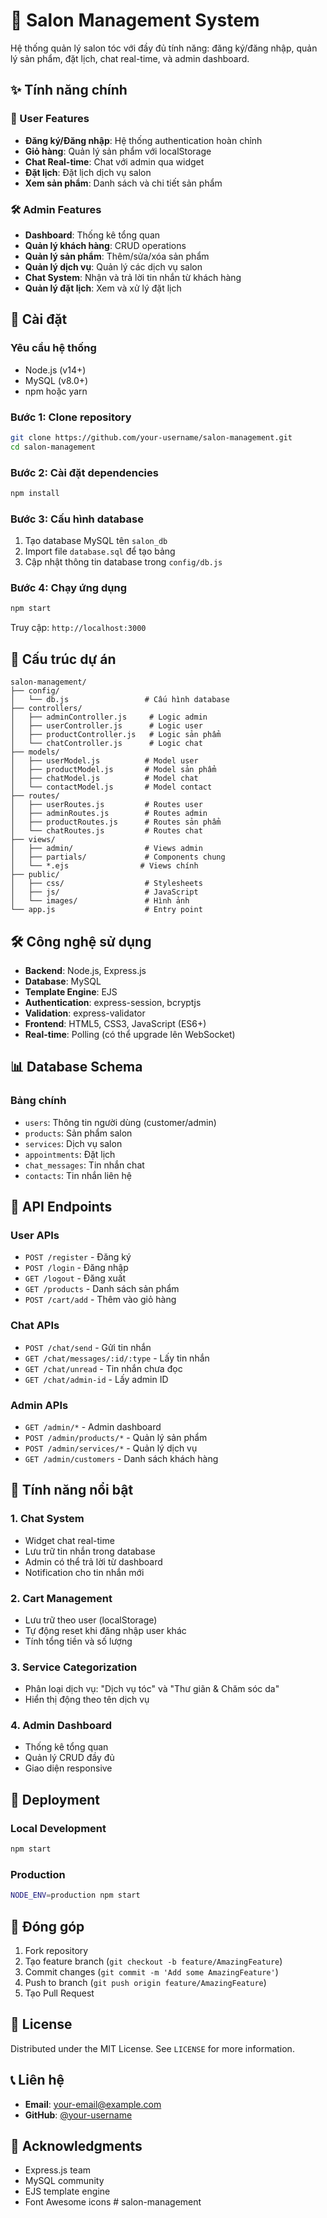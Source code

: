 # 🏪 Salon Management System

Hệ thống quản lý salon tóc với đầy đủ tính năng: đăng ký/đăng nhập, quản lý sản phẩm, đặt lịch, chat real-time, và admin dashboard.

## ✨ Tính năng chính

### 👥 User Features
- **Đăng ký/Đăng nhập**: Hệ thống authentication hoàn chỉnh
- **Giỏ hàng**: Quản lý sản phẩm với localStorage
- **Chat Real-time**: Chat với admin qua widget
- **Đặt lịch**: Đặt lịch dịch vụ salon
- **Xem sản phẩm**: Danh sách và chi tiết sản phẩm

### 🛠️ Admin Features
- **Dashboard**: Thống kê tổng quan
- **Quản lý khách hàng**: CRUD operations
- **Quản lý sản phẩm**: Thêm/sửa/xóa sản phẩm
- **Quản lý dịch vụ**: Quản lý các dịch vụ salon
- **Chat System**: Nhận và trả lời tin nhắn từ khách hàng
- **Quản lý đặt lịch**: Xem và xử lý đặt lịch

## 🚀 Cài đặt

### Yêu cầu hệ thống
- Node.js (v14+)
- MySQL (v8.0+)
- npm hoặc yarn

### Bước 1: Clone repository
```bash
git clone https://github.com/your-username/salon-management.git
cd salon-management
```

### Bước 2: Cài đặt dependencies
```bash
npm install
```

### Bước 3: Cấu hình database
1. Tạo database MySQL tên `salon_db`
2. Import file `database.sql` để tạo bảng
3. Cập nhật thông tin database trong `config/db.js`

### Bước 4: Chạy ứng dụng
```bash
npm start
```

Truy cập: `http://localhost:3000`

## 📁 Cấu trúc dự án

```
salon-management/
├── config/
│   └── db.js                 # Cấu hình database
├── controllers/
│   ├── adminController.js     # Logic admin
│   ├── userController.js      # Logic user
│   ├── productController.js   # Logic sản phẩm
│   └── chatController.js      # Logic chat
├── models/
│   ├── userModel.js          # Model user
│   ├── productModel.js       # Model sản phẩm
│   ├── chatModel.js          # Model chat
│   └── contactModel.js       # Model contact
├── routes/
│   ├── userRoutes.js         # Routes user
│   ├── adminRoutes.js        # Routes admin
│   ├── productRoutes.js      # Routes sản phẩm
│   └── chatRoutes.js         # Routes chat
├── views/
│   ├── admin/                # Views admin
│   ├── partials/             # Components chung
│   └── *.ejs                # Views chính
├── public/
│   ├── css/                  # Stylesheets
│   ├── js/                   # JavaScript
│   └── images/               # Hình ảnh
└── app.js                    # Entry point
```

## 🛠️ Công nghệ sử dụng

- **Backend**: Node.js, Express.js
- **Database**: MySQL
- **Template Engine**: EJS
- **Authentication**: express-session, bcryptjs
- **Validation**: express-validator
- **Frontend**: HTML5, CSS3, JavaScript (ES6+)
- **Real-time**: Polling (có thể upgrade lên WebSocket)

## 📊 Database Schema

### Bảng chính
- `users`: Thông tin người dùng (customer/admin)
- `products`: Sản phẩm salon
- `services`: Dịch vụ salon
- `appointments`: Đặt lịch
- `chat_messages`: Tin nhắn chat
- `contacts`: Tin nhắn liên hệ

## 🔧 API Endpoints

### User APIs
- `POST /register` - Đăng ký
- `POST /login` - Đăng nhập
- `GET /logout` - Đăng xuất
- `GET /products` - Danh sách sản phẩm
- `POST /cart/add` - Thêm vào giỏ hàng

### Chat APIs
- `POST /chat/send` - Gửi tin nhắn
- `GET /chat/messages/:id/:type` - Lấy tin nhắn
- `GET /chat/unread` - Tin nhắn chưa đọc
- `GET /chat/admin-id` - Lấy admin ID

### Admin APIs
- `GET /admin/*` - Admin dashboard
- `POST /admin/products/*` - Quản lý sản phẩm
- `POST /admin/services/*` - Quản lý dịch vụ
- `GET /admin/customers` - Danh sách khách hàng

## 🎨 Tính năng nổi bật

### 1. Chat System
- Widget chat real-time
- Lưu trữ tin nhắn trong database
- Admin có thể trả lời từ dashboard
- Notification cho tin nhắn mới

### 2. Cart Management
- Lưu trữ theo user (localStorage)
- Tự động reset khi đăng nhập user khác
- Tính tổng tiền và số lượng

### 3. Service Categorization
- Phân loại dịch vụ: "Dịch vụ tóc" và "Thư giãn & Chăm sóc da"
- Hiển thị động theo tên dịch vụ

### 4. Admin Dashboard
- Thống kê tổng quan
- Quản lý CRUD đầy đủ
- Giao diện responsive

## 🚀 Deployment

### Local Development
```bash
npm start
```

### Production
```bash
NODE_ENV=production npm start
```

## 🤝 Đóng góp

1. Fork repository
2. Tạo feature branch (`git checkout -b feature/AmazingFeature`)
3. Commit changes (`git commit -m 'Add some AmazingFeature'`)
4. Push to branch (`git push origin feature/AmazingFeature`)
5. Tạo Pull Request

## 📝 License

Distributed under the MIT License. See `LICENSE` for more information.

## 📞 Liên hệ

- **Email**: your-email@example.com
- **GitHub**: [@your-username](https://github.com/your-username)

## 🙏 Acknowledgments

- Express.js team
- MySQL community
- EJS template engine
- Font Awesome icons #   s a l o n - m a n a g e m e n t  
 